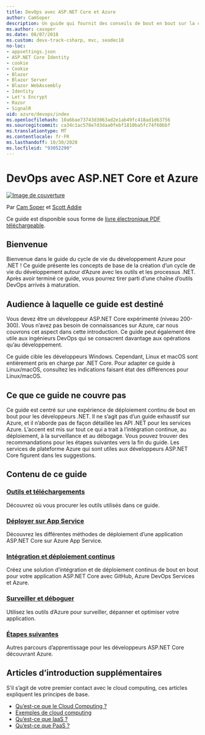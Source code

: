 ```yaml
---
title: DevOps avec ASP.NET Core et Azure
author: CamSoper
description: Un guide qui fournit des conseils de bout en bout sur la création d’un pipeline DevOps pour une application ASP.NET Core hébergée dans Azure.
ms.author: casoper
ms.date: 08/07/2018
ms.custom: devx-track-csharp, mvc, seodec18
no-loc:
- appsettings.json
- ASP.NET Core Identity
- cookie
- Cookie
- Blazor
- Blazor Server
- Blazor WebAssembly
- Identity
- Let's Encrypt
- Razor
- SignalR
uid: azure/devops/index
ms.openlocfilehash: 10a6bae73743d3063ad2e1ab49fc418ad1d63756
ms.sourcegitcommit: ca34c1ac578e7d3daa0febf1810ba5fc74f60bbf
ms.translationtype: MT
ms.contentlocale: fr-FR
ms.lasthandoff: 10/30/2020
ms.locfileid: "93052290"
---
```

# <a name="devops-with-aspnet-core-and-azure"></a>DevOps avec ASP.NET Core et Azure

[![Image de couverture](./media/cover-large.png)](https://aka.ms/devopsbook)

Par [Cam Soper](https://twitter.com/camsoper) et [Scott Addie](https://twitter.com/scottaddie)

Ce guide est disponible sous forme de [livre électronique PDF téléchargeable](https://aka.ms/devopsbook).

## <a name="welcome"></a>Bienvenue 

Bienvenue dans le guide du cycle de vie du développement Azure pour .NET ! Ce guide présente les concepts de base de la création d’un cycle de vie du développement autour d’Azure avec les outils et les processus .NET. Après avoir terminé ce guide, vous pourrez tirer parti d’une chaîne d’outils DevOps arrivés à maturation.

## <a name="who-this-guide-is-for"></a>Audience à laquelle ce guide est destiné

Vous devez être un développeur ASP.NET Core expérimenté (niveau 200-300). Vous n’avez pas besoin de connaissances sur Azure, car nous couvrons cet aspect dans cette introduction. Ce guide peut également être utile aux ingénieurs DevOps qui se consacrent davantage aux opérations qu’au développement.

Ce guide cible les développeurs Windows. Cependant, Linux et macOS sont entièrement pris en charge par .NET Core. Pour adapter ce guide à Linux/macOS, consultez les indications faisant état des différences pour Linux/macOS.

## <a name="what-this-guide-doesnt-cover"></a>Ce que ce guide ne couvre pas

Ce guide est centré sur une expérience de déploiement continu de bout en bout pour les développeurs .NET. Il ne s’agit pas d’un guide exhaustif sur Azure, et il n’aborde pas de façon détaillée les API .NET pour les services Azure. L’accent est mis sur tout ce qui a trait à l’intégration continue, au déploiement, à la surveillance et au débogage. Vous pouvez trouver des recommandations pour les étapes suivantes vers la fin du guide. Les services de plateforme Azure qui sont utiles aux développeurs ASP.NET Core figurent dans les suggestions.

## <a name="whats-in-this-guide"></a>Contenu de ce guide

### <a name="tools-and-downloads"></a>[Outils et téléchargements](xref:azure/devops/tools-and-downloads)

Découvrez où vous procurer les outils utilisés dans ce guide.

### <a name="deploy-to-app-service"></a>[Déployer sur App Service](xref:azure/devops/deploy-to-app-service)

Découvrez les différentes méthodes de déploiement d’une application ASP.NET Core sur Azure App Service.

### <a name="continuous-integration-and-deployment"></a>[Intégration et déploiement continus](xref:azure/devops/cicd)

Créez une solution d’intégration et de déploiement continus de bout en bout pour votre application ASP.NET Core avec GitHub, Azure DevOps Services et Azure.

### <a name="monitor-and-debug"></a>[Surveiller et déboguer](xref:azure/devops/monitor)

Utilisez les outils d’Azure pour surveiller, dépanner et optimiser votre application.

### <a name="next-steps"></a>[Étapes suivantes](xref:azure/devops/next-steps)

Autres parcours d’apprentissage pour les développeurs ASP.NET Core découvrant Azure.

## <a name="additional-introductory-reading"></a>Articles d’introduction supplémentaires

S’il s’agit de votre premier contact avec le cloud computing, ces articles expliquent les principes de base.

* [Qu’est-ce que le Cloud Computing ?](https://azure.microsoft.com/overview/what-is-cloud-computing/)
* [Exemples de cloud computing](https://azure.microsoft.com/overview/examples-of-cloud-computing/)
* [Qu’est-ce que IaaS ?](https://azure.microsoft.com/overview/what-is-iaas/)
* [Qu’est-ce que PaaS ?](https://azure.microsoft.com/overview/what-is-paas/)
